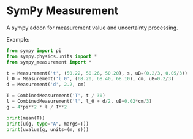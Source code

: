 # SymPy Measurement

A sympy addon for measurement value and uncertainty processing.

Example:

```python
from sympy import pi
from sympy.physics.units import *
from sympy_measurement import *

t = Measurement('t', (50.22, 50.26, 50.20), s, uB=(0.2/3, 0.05/3))
l_0 = Measurement('l_0', (68.20, 68.40, 68.10), cm, uB=0.2/3)
d = Measurement('d', 2.2, cm)

T = CombinedMeasurement('T', t / 30)
l = CombinedMeasurement('l', l_0 + d/2, uB=0.02*cm/3)
g = 4*pi**2 * l / T**2

print(mean(T))
print(u(g, type="A", margs=T))
print(uvalue(g, units=(m, s)))
```
